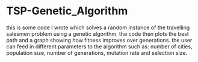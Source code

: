 # TSP-Genetic_Algorithm
this is some code I wrote which solves a random instance of the travelling salesmen problem using a genetic algorithm.
the code then plots the best path and a graph showing how fitness improves over generations.
the user can feed in different parameters to the algorithm such as: number of cities, population size, number of generations, mutation rate and selection size.


